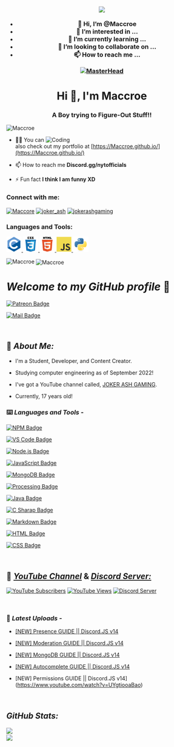 

 <h3 align="middle"> <a href="#"><img src="https://discord.c99.nl/widget/theme-1/790840344081465375.png"></a>


- 👋 Hi, I’m @Maccroe
- 👀 I’m interested in ...
- 🌱 I’m currently learning ...
- 💞️ I’m looking to collaborate on ...
- 📫 How to reach me ...

<!---
Maccroe/Maccroe is a ✨ special ✨ repository because its `README.md` (this file) appears on your GitHub profile.
You can click the Preview link to take a look at your changes.
--->
[![MasterHead](https://media.discordapp.net/attachments/792809848567365674/886281629096620042/1631376390172.png)](https://Maccroe.github.io)
<h1 align="center">Hi 👋, I'm Maccroe </h1>
<h3 align="center">A Boy trying to Figure-Out Stuff!!</h3>

<p align="left"> <img src="https://komarev.com/ghpvc/?username=khushboogoel01&label=Profile%20views&color=129e00&style=plastic" alt="Maccroe" /> </p>
<img align="right" alt="Coding" width="400" src="https://cdn.dribbble.com/users/2646423/screenshots/5507196/computer.gif">

- 👨‍💻 You can also check out my portfolio at [https://Maccroe.github.io/](https://Maccroe.github.io/)

- 📫 How to reach me **Discord.gg/nytofficials**

- ⚡ Fun fact **I think I am funny XD**

<h3 align="left">Connect with me:</h3>
<p align="left">
<!-- <a href="https://twitter.com/Maccroe" target="blank"><img align="center" src="https://cdn.jsdelivr.net/npm/simple-icons@3.0.1/icons/twitter.svg" alt="Maccroe" height="30" width="40" /></a> -->
<a href="https://linkedin.com/in/Maccroe" target="blank"><img align="center" src="https://cdn.jsdelivr.net/npm/simple-icons@3.0.1/icons/linkedin.svg" alt="Maccore" height="30" width="40" /></a>
<a href="https://instagram.com/joker_ash" target="blank"><img align="center" src="https://cdn.jsdelivr.net/npm/simple-icons@3.0.1/icons/instagram.svg" alt="joker_ash" height="30" width="40" /></a>
<a href="https://www.youtube.com/c/jokerashgaming" target="blank"><img align="center" src="https://cdn.jsdelivr.net/npm/simple-icons@3.0.1/icons/youtube.svg" alt="jokerashgaming" height="30" width="40" /></a>
</p>

<h3 align="left">Languages and Tools:</h3>
<p align="left"> <a href="https://www.cprogramming.com/" target="_blank"> <img src="https://raw.githubusercontent.com/devicons/devicon/master/icons/c/c-original.svg" alt="c" width="40" height="40"/> </a> <a href="https://www.w3schools.com/css/" target="_blank"> <img src="https://raw.githubusercontent.com/devicons/devicon/master/icons/css3/css3-original-wordmark.svg" alt="css3" width="40" height="40"/> </a> <a href="https://www.w3.org/html/" target="_blank"> <img src="https://raw.githubusercontent.com/devicons/devicon/master/icons/html5/html5-original-wordmark.svg" alt="html5" width="40" height="40"/> </a> <a href="https://developer.mozilla.org/en-US/docs/Web/JavaScript" target="_blank"> <img src="https://raw.githubusercontent.com/devicons/devicon/master/icons/javascript/javascript-original.svg" alt="javascript" width="40" height="40"/> </a> <a href="https://www.python.org" target="_blank"> <img src="https://raw.githubusercontent.com/devicons/devicon/master/icons/python/python-original.svg" alt="python" width="40" height="40"/> </a> </p>

<p><img align="left" src="https://github-readme-stats.vercel.app/api/top-langs?username=Maccroe&show_icons=true&locale=en&layout=compact" alt="Maccroe" /></p>

<p>&nbsp;<img align="center" src="https://github-readme-stats.vercel.app/api?username=Maccroe&show_icons=true&locale=en" alt="Maccroe" /></p>







# **_Welcome to my GitHub profile_** 👋

[![Patreon Badge](https://img.shields.io/badge/-Donate/Support-0D1117?logo=patreon&style=for-the-badge)][patreon]

[![Mail Badge](https://img.shields.io/badge/-EMail/Contact-0D1117?logo=gmail&style=for-the-badge)][mail]

<br />

<!-- <img align="right" src="./images/laptop.gif" width="270" height="235"> -->

## 📖 **_About Me:_**

- I'm a Student, Developer, and Content Creator.

- Studying computer engineering as of September 2022!

- I've got a YouTube channel called, [JOKER ASH GAMING][youtube].

- Currently, 17 years old!

### ⌨️ **_Languages and Tools -_**

[![NPM Badge](https://img.shields.io/badge/-NPM-0D1117?logo=npm)][npm]

[![VS Code Badge](https://img.shields.io/badge/-Visual_Studio_Code-0D1117?logo=visual-studio-code&logoColor=007ACC)][vscode]

[![Node.js Badge](https://img.shields.io/badge/-Node.js-0D1117?logo=node.js)][nodejs]

[![JavaScript Badge](https://img.shields.io/badge/-JavaScript-0D1117?logo=javascript)][javascript]

[![MongoDB Badge](https://img.shields.io/badge/-MongoDB-0D1117?logo=mongodb)][mongodb]

[![Processing Badge](https://img.shields.io/badge/-Processing-0D1117?logo=processing-foundation&logoColor=006699)][processing]

[![Java Badge](https://img.shields.io/badge/-Java-0D1117?logo=java&logoColor=007396)][java]

[![C Sharap Badge](https://img.shields.io/badge/-C_Sharp-0D1117?logo=csharp&logoColor=239120)][cs]

[![Markdown Badge](https://img.shields.io/badge/-Markdown-0D1117?logo=markdown)][markdown]

[![HTML Badge](https://img.shields.io/badge/-HTML-0D1117?logo=html5)][html]

[![CSS Badge](https://img.shields.io/badge/-CSS-0D1117?logo=css3&logoColor=1572B6)][css]

<br />

 ## 🎥 [**_YouTube Channel_**][youtube] & [**_Discord Server:_**][discord]

[![YouTube Subscribers](https://img.shields.io/youtube/channel/subscribers/UCtHxsna50Tua9_6Cd427jwA?color=%23ff0000&logo=YouTube&logoColor=%23ff0000&style=for-the-badge)][youtube]
[![YouTube Views](https://img.shields.io/youtube/channel/views/UCtHxsna50Tua9_6Cd427jwA?color=%23ff0000&logo=YouTube&logoColor=%23ff0000&style=for-the-badge)][youtube]
[![Discord Server](https://img.shields.io/discord/939099147955486791?color=5865F2&label=Damage%20Esports&logo=discord&style=for-the-badge)][discord]


<br />

### 📩 **_Latest Uploads -_**

<!-- YOUTUBE:START -->

- [[NEW] Presence GUIDE || Discord.JS v14](https://www.youtube.com/watch?v=sHksse4EUFU)

- [[NEW] Moderation GUIDE || Discord.JS v14](https://www.youtube.com/watch?v=2eI2ejxMtKM)

- [[NEW] MongoDB GUIDE || Discord.JS v14](https://www.youtube.com/watch?v=Ina9qiiujCQ)

- [[NEW] Autocomplete GUIDE || Discord.JS v14](https://www.youtube.com/watch?v=vLFdRtQ7tS4)

- [NEW] Permissions GUIDE || Discord.JS v14](https://www.youtube.com/watch?v=UYgtiooaBao)

<!-- YOUTUBE:END -->

<br />

## **_GitHub Stats:_**

<img align="center" src="https://github-readme-stats.vercel.app/api/?username=JOKERASHGAMING&count_private=true&theme=radical&showicons=true">

<br />

<img align="center" src="https://github-readme-stats.vercel.app/api/top-langs/?username=JOKERASHGAMING&langs_count=5&theme=radical">

<br />

[youtube]: https://youtube.com/fusionterror/?sub_confirmation=1

[javascript]: https://www.javascript.com

[nodejs]: https://nodejs.org

[processing]: https://processing.org

[java]: https://www.java.com

[npm]: https://www.npmjs.com/~fusionterror

[cs]: https://docs.microsoft.com/en-us/dotnet/csharp/

[vscode]: https://code.visualstudio.com

[mongodb]: https://www.mongodb.com

[markdown]: https://www.markdownguide.org

[html]: https://html.com/html5/

[css]: https://www.css3.com

[discord]: https://discord.gg/74MasbJQ32

[patreon]: https://patreon.com/fusionterror

[mail]: mailto:fusionterrorbusiness@gmail.com
<br />
